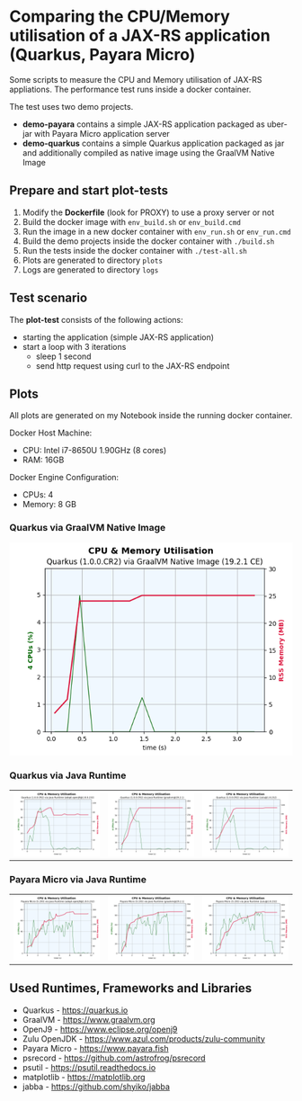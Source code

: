# Comparing the CPU/Memory utilisation of a JAX-RS application (Quarkus, Payara Micro)

Some scripts to measure the CPU and Memory utilisation of JAX-RS appliations.
The performance test runs inside a docker container.

The test uses two demo projects.

* **demo-payara** contains a simple JAX-RS application packaged as uber-jar with Payara Micro application server
* **demo-quarkus** contains a simple Quarkus application packaged as jar and additionally compiled as native image using the GraalVM Native Image

## Prepare and start plot-tests

1) Modify the **Dockerfile** (look for PROXY) to use a proxy server or not
2) Build the docker image with ```env_build.sh``` or ```env_build.cmd```
3) Run the image in a new docker container with ```env_run.sh``` or ```env_run.cmd```
4) Build the demo projects inside the docker container with ```./build.sh```
5) Run the tests inside the docker container with ```./test-all.sh```
6) Plots are generated to directory ```plots```
7) Logs are generated to directory ```logs```

## Test scenario

The **plot-test** consists of the following actions:

* starting the application (simple JAX-RS application)
* start a loop with 3 iterations
  * sleep 1 second
  * send http request using curl to the JAX-RS endpoint

## Plots

All plots are generated on my Notebook inside the running docker container.

Docker Host Machine:

* CPU: Intel i7-8650U 1.90GHz (8 cores)
* RAM: 16GB

Docker Engine Configuration:

* CPUs: 4
* Memory: 8 GB

### Quarkus via GraalVM Native Image

![Quarkus via GraalVM Native Image](plots/quarkus-native.png)

### Quarkus via Java Runtime

| | | |
|-|-|-|
| ![](plots/quarkus-java-adopt-openj9@1.8.0-232.png) | ![](plots/quarkus-java-graalvm@19.2.1.png) | ![](plots/quarkus-java-zulu@1.8.232.png) |

### Payara Micro via Java Runtime

| | | |
|-|-|-|
| ![](plots/payara-micro-adopt-openj9@1.8.0-232.png) | ![](plots/payara-micro-graalvm@19.2.1.png) | ![](plots/payara-micro-zulu@1.8.232.png) |

## Used Runtimes, Frameworks and Libraries

* Quarkus - <https://quarkus.io>
* GraalVM - <https://www.graalvm.org>
* OpenJ9 - <https://www.eclipse.org/openj9>
* Zulu OpenJDK - <https://www.azul.com/products/zulu-community>
* Payara Micro - <https://www.payara.fish>
* psrecord - <https://github.com/astrofrog/psrecord>
* psutil - <https://psutil.readthedocs.io>
* matplotlib - <https://matplotlib.org>
* jabba - <https://github.com/shyiko/jabba>
